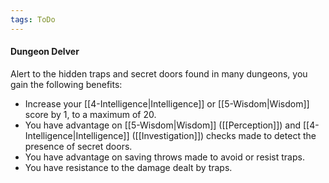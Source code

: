 ```yaml
---
tags: ToDo
---
```


#### Dungeon Delver

Alert to the hidden traps and secret doors found in many dungeons, you gain the following benefits:

-   Increase your [[4-Intelligence|Intelligence]] or [[5-Wisdom|Wisdom]] score by 1, to a maximum of 20.
-   You have advantage on [[5-Wisdom|Wisdom]] ([[Perception]]) and [[4-Intelligence|Intelligence]] ([[Investigation]]) checks made to detect the presence of secret doors.
-   You have advantage on saving throws made to avoid or resist traps.
-   You have resistance to the damage dealt by traps.